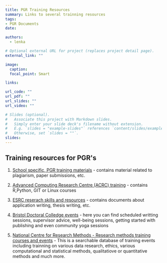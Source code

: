 ```yaml
---
title: PGR Training Resources
summary: Links to several trainning resources
tags:
- PGR Documents
date: 

authors: 
  - lenka

# Optional external URL for project (replaces project detail page).
external_link: ""

image:
  caption: 
  focal_point: Smart

links:

url_code: ""
url_pdf: ""
url_slides: ""
url_video: ""

# Slides (optional).
#   Associate this project with Markdown slides.
#   Simply enter your slide deck's filename without extension.
#   E.g. `slides = "example-slides"` references `content/slides/example-slides.md`.
#   Otherwise, set `slides = ""`.
slides: 
---
```




<!--more-->

## Training resources for PGR's 

1. [School specific, PGR training materials](https://uob.sharepoint.com/teams/grp-ggy-postgrad/Shared%20Documents/Forms/AllItems.aspx?viewid=23b21ecf%2D2c8f%2D446b%2D9b7b%2De9cd79bdeeae&id=%2Fteams%2Fgrp%2Dggy%2Dpostgrad%2FShared%20Documents%2FTraining) - contains material related to plagiarism, paper submissions, etc.

2. [Advanced Computing Research Centre (ACRC) training](https://www.bristol.ac.uk/acrc/acrc-training/) - contains R,Python, GIT or Linux courses

3. [ESRC reserach skills and resources](https://esrc.ukri.org/skills-and-careers/doctoral-training/esrc-students/research-skills-and-resources/) - contains documents about application writing, thesis writing, etc.

4. [Bristol Doctoral Colledge events](https://uob.sharepoint.com/sites/bristol-doctoral-college/_layouts/15/Events.aspx?ListGuid=ca03ab02-99e1-4ce0-a45f-3eb8c47b498a&AudienceTarget=false) - here you can find scheduled writting sessions, supervisor advice, well-being sessions, getting started with publishing and even community yoga sessions

5. [National Centre for Research Methods - Research methods training courses and events](https://www.ncrm.ac.uk/training/index.php?action=results&q=&date_start=&date_end=&time=future&ncrm=on&ncrmPartner=on&region=&level=) - This is a searchable database of training events including trainning on various data research, ethics, various computational and statistical methods, qualitatiove or quantitative methods and much more.